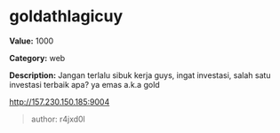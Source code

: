 # goldathlagicuy

**Value:** 1000

**Category:** web

**Description:**
Jangan terlalu sibuk kerja  guys, ingat investasi, salah satu investasi terbaik apa? ya emas a.k.a gold

http://157.230.150.185:9004

>author: r4jxd0l
